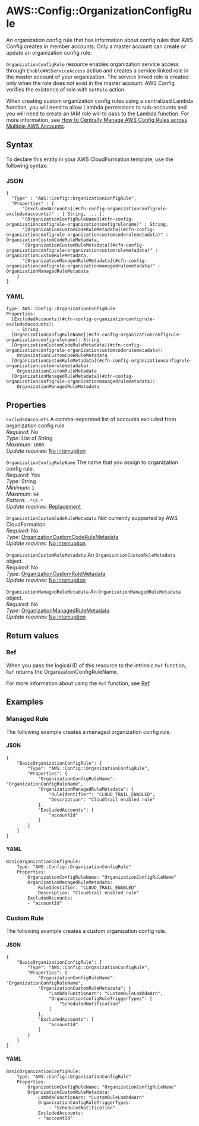 # AWS::Config::OrganizationConfigRule<a name="aws-resource-config-organizationconfigrule"></a>

An organization config rule that has information about config rules that AWS Config creates in member accounts\. Only a master account can create or update an organization config rule\. 

`OrganizationConfigRule` resource enables organization service access through `EnableAWSServiceAccess` action and creates a service linked role in the master account of your organization\. The service linked role is created only when the role does not exist in the master account\. AWS Config verifies the existence of role with `GetRole` action\. 

When creating custom organization config rules using a centralized Lambda function, you will need to allow Lambda permissions to sub\-accounts and you will need to create an IAM role will to pass to the Lambda function\. For more information, see [How to Centrally Manage AWS Config Rules across Multiple AWS Accounts](http://aws.amazon.com/blogs/devops/how-to-centrally-manage-aws-config-rules-across-multiple-aws-accounts/)\.

## Syntax<a name="aws-resource-config-organizationconfigrule-syntax"></a>

To declare this entity in your AWS CloudFormation template, use the following syntax:

### JSON<a name="aws-resource-config-organizationconfigrule-syntax.json"></a>

```
{
  "Type" : "AWS::Config::OrganizationConfigRule",
  "Properties" : {
      "[ExcludedAccounts](#cfn-config-organizationconfigrule-excludedaccounts)" : [ String, ... ],
      "[OrganizationConfigRuleName](#cfn-config-organizationconfigrule-organizationconfigrulename)" : String,
      "[OrganizationCustomCodeRuleMetadata](#cfn-config-organizationconfigrule-organizationcustomcoderulemetadata)" : OrganizationCustomCodeRuleMetadata,
      "[OrganizationCustomRuleMetadata](#cfn-config-organizationconfigrule-organizationcustomrulemetadata)" : OrganizationCustomRuleMetadata,
      "[OrganizationManagedRuleMetadata](#cfn-config-organizationconfigrule-organizationmanagedrulemetadata)" : OrganizationManagedRuleMetadata
    }
}
```

### YAML<a name="aws-resource-config-organizationconfigrule-syntax.yaml"></a>

```
Type: AWS::Config::OrganizationConfigRule
Properties: 
  [ExcludedAccounts](#cfn-config-organizationconfigrule-excludedaccounts): 
    - String
  [OrganizationConfigRuleName](#cfn-config-organizationconfigrule-organizationconfigrulename): String
  [OrganizationCustomCodeRuleMetadata](#cfn-config-organizationconfigrule-organizationcustomcoderulemetadata): 
    OrganizationCustomCodeRuleMetadata
  [OrganizationCustomRuleMetadata](#cfn-config-organizationconfigrule-organizationcustomrulemetadata): 
    OrganizationCustomRuleMetadata
  [OrganizationManagedRuleMetadata](#cfn-config-organizationconfigrule-organizationmanagedrulemetadata): 
    OrganizationManagedRuleMetadata
```

## Properties<a name="aws-resource-config-organizationconfigrule-properties"></a>

`ExcludedAccounts`  <a name="cfn-config-organizationconfigrule-excludedaccounts"></a>
A comma\-separated list of accounts excluded from organization config rule\.  
*Required*: No  
*Type*: List of String  
*Maximum*: `1000`  
*Update requires*: [No interruption](https://docs.aws.amazon.com/AWSCloudFormation/latest/UserGuide/using-cfn-updating-stacks-update-behaviors.html#update-no-interrupt)

`OrganizationConfigRuleName`  <a name="cfn-config-organizationconfigrule-organizationconfigrulename"></a>
The name that you assign to organization config rule\.  
*Required*: Yes  
*Type*: String  
*Minimum*: `1`  
*Maximum*: `64`  
*Pattern*: `.*\S.*`  
*Update requires*: [Replacement](https://docs.aws.amazon.com/AWSCloudFormation/latest/UserGuide/using-cfn-updating-stacks-update-behaviors.html#update-replacement)

`OrganizationCustomCodeRuleMetadata`  <a name="cfn-config-organizationconfigrule-organizationcustomcoderulemetadata"></a>
Not currently supported by AWS CloudFormation\.  
*Required*: No  
*Type*: [OrganizationCustomCodeRuleMetadata](aws-properties-config-organizationconfigrule-organizationcustomcoderulemetadata.md)  
*Update requires*: [No interruption](https://docs.aws.amazon.com/AWSCloudFormation/latest/UserGuide/using-cfn-updating-stacks-update-behaviors.html#update-no-interrupt)

`OrganizationCustomRuleMetadata`  <a name="cfn-config-organizationconfigrule-organizationcustomrulemetadata"></a>
An `OrganizationCustomRuleMetadata` object\.  
*Required*: No  
*Type*: [OrganizationCustomRuleMetadata](aws-properties-config-organizationconfigrule-organizationcustomrulemetadata.md)  
*Update requires*: [No interruption](https://docs.aws.amazon.com/AWSCloudFormation/latest/UserGuide/using-cfn-updating-stacks-update-behaviors.html#update-no-interrupt)

`OrganizationManagedRuleMetadata`  <a name="cfn-config-organizationconfigrule-organizationmanagedrulemetadata"></a>
An `OrganizationManagedRuleMetadata` object\.  
*Required*: No  
*Type*: [OrganizationManagedRuleMetadata](aws-properties-config-organizationconfigrule-organizationmanagedrulemetadata.md)  
*Update requires*: [No interruption](https://docs.aws.amazon.com/AWSCloudFormation/latest/UserGuide/using-cfn-updating-stacks-update-behaviors.html#update-no-interrupt)

## Return values<a name="aws-resource-config-organizationconfigrule-return-values"></a>

### Ref<a name="aws-resource-config-organizationconfigrule-return-values-ref"></a>

When you pass the logical ID of this resource to the intrinsic `Ref` function, `Ref` returns the OrganizationConfigRuleName\. 

For more information about using the `Ref` function, see [Ref](https://docs.aws.amazon.com/AWSCloudFormation/latest/UserGuide/intrinsic-function-reference-ref.html)\.

## Examples<a name="aws-resource-config-organizationconfigrule--examples"></a>



### Managed Rule<a name="aws-resource-config-organizationconfigrule--examples--Managed_Rule"></a>

The following example creates a managed organization config rule\.

#### JSON<a name="aws-resource-config-organizationconfigrule--examples--Managed_Rule--json"></a>

```
{
    "BasicOrganizationConfigRule": {
        "Type": "AWS::Config::OrganizationConfigRule",
        "Properties": {
            "OrganizationConfigRuleName": "OrganizationConfigRuleName",
            "OrganizationManagedRuleMetadata": {
                "RuleIdentifier": "CLOUD_TRAIL_ENABLED",
                "Description": "Cloudtrail enabled rule"
            },
            "ExcludedAccounts": [
                "accountId"
            ]
        }
    }
}
```

#### YAML<a name="aws-resource-config-organizationconfigrule--examples--Managed_Rule--yaml"></a>

```
BasicOrganizationConfigRule:
    Type: "AWS::Config::OrganizationConfigRule"
    Properties:
        OrganizationConfigRuleName: "OrganizationConfigRuleName"
        OrganizationManagedRuleMetadata:
            RuleIdentifier: "CLOUD_TRAIL_ENABLED"
            Description: "Cloudtrail enabled rule"
        ExcludedAccounts:
        - "accountId"
```

### Custom Rule<a name="aws-resource-config-organizationconfigrule--examples--Custom_Rule"></a>

The following example creates a custom organization config rule\.

#### JSON<a name="aws-resource-config-organizationconfigrule--examples--Custom_Rule--json"></a>

```
{
    "BasicOrganizationConfigRule": {
        "Type": "AWS::Config::OrganizationConfigRule",
        "Properties": {
            "OrganizationConfigRuleName": "OrganizationConfigRuleName",
            "OrganizationCustomRuleMetadata": {
                "LambdaFunctionArn": "CustomRuleLambdaArn",
                "OrganizationConfigRuleTriggerTypes": [
                    "ScheduledNotification"
                ]
            },
            "ExcludedAccounts": [
                "accountId"
            ]
        }
    }
}
```

#### YAML<a name="aws-resource-config-organizationconfigrule--examples--Custom_Rule--yaml"></a>

```
BasicOrganizationConfigRule:
    Type: "AWS::Config::OrganizationConfigRule"
    Properties:
        OrganizationConfigRuleName: "OrganizationConfigRuleName"
        OrganizationCustomRuleMetadata:
            LambdaFunctionArn: "CustomRuleLambdaArn"
            OrganizationConfigRuleTriggerTypes:
                - "ScheduledNotification"
            ExcludedAccounts:
            - "accountId"
```